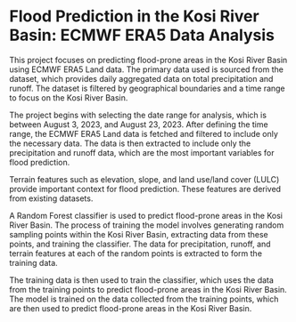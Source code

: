 # Flood Prediction in the Kosi River Basin: ECMWF ERA5 Data Analysis

This project focuses on predicting flood-prone areas in the Kosi River Basin using ECMWF ERA5 Land data. The primary data used is sourced from the dataset, which provides daily aggregated data on total precipitation and runoff. The dataset is filtered by geographical boundaries and a time range to focus on the Kosi River Basin.

The project begins with selecting the date range for analysis, which is between August 3, 2023, and August 23, 2023. After defining the time range, the ECMWF ERA5 Land data is fetched and filtered to include only the necessary data. The data is then extracted to include only the precipitation and runoff data, which are the most important variables for flood prediction.

Terrain features such as elevation, slope, and land use/land cover (LULC) provide important context for flood prediction. These features are derived from existing datasets.

A Random Forest classifier is used to predict flood-prone areas in the Kosi River Basin. The process of training the model involves generating random sampling points within the Kosi River Basin, extracting data from these points, and training the classifier. The data for precipitation, runoff, and terrain features at each of the random points is extracted to form the training data.

The training data is then used to train the classifier, which uses the data from the training points to predict flood-prone areas in the Kosi River Basin. The model is trained on the data collected from the training points, which are then used to predict flood-prone areas in the Kosi River Basin.
